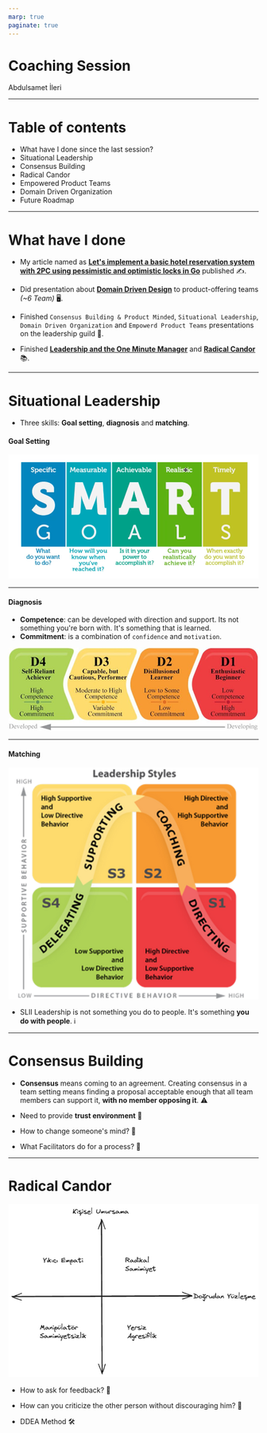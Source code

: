 ```yaml
---
marp: true
paginate: true
---
```


# Coaching Session

Abdulsamet İleri 

---

# Table of contents
- What have I done since the last session?
- Situational Leadership
- Consensus Building
- Radical Candor
- Empowered Product Teams
- Domain Driven Organization
- Future Roadmap

---

# What have I done

- My article named as **[Let's implement a basic hotel reservation system with 2PC using pessimistic and optimistic locks in Go](https://medium.com/stackademic/lets-implement-a-basic-hotel-reservation-system-with-2pc-using-pessimistic-and-optimistic-locks-in-581256d142e8)** published ✍️.

- Did presentation about **[Domain Driven Design](https://github.com/Abdulsametileri/slides/blob/main/domain-driven-design/domain-driven-design.md)** to product-offering teams *(~6 Team)* 🖥️.

- Finished `Consensus Building & Product Minded`, `Situational Leadership`, `Domain Driven Organization` and `Empowerd Product Teams` presentations on the leadership guild 🏫. 

- Finished **[Leadership and the One Minute Manager](https://www.amazon.com/Leadership-Minute-Manager-Updated-Effectiveness/dp/0062309447)** and **[Radical Candor](https://www.amazon.com/Radical-Candor-Kick-Ass-Without-Humanity/dp/1250103509)** 📚.

---

# Situational Leadership

<!--
Buradaki önemli faktör liderliği hedef bazlı gösteririz, kişi bazlı değil. 
-->

- Three skills: **Goal setting**, **diagnosis** and **matching**.
<!--Durumsal Lider olabilmek için 3 tane ögrenilmesi gereken yetenek vardır. -->

#### Goal Setting

![Smart](images/smart.png)

<!--
- Belirli bir hedef olmalı,
- Ölçülebilir bir hedef olmalı,
- Ulaşılabilir bir hedef olmalı
- Realistic veya relavant olmalı yani bu adamın işi ile alakalı olmalı gidipte developerdan 100metreyi 3sn de koşmasını beklemezsin onun görevi koşmak değil, kod yazmak aslında. Bu hedefe ulaşabilmek için relavant’a sahip misin.
- Bir zamanı olmalı.
-->

--- 

#### Diagnosis
<!--Her hedef’n bir development level’ı var. İkinci aşama da bunu belirlemek lazım.-->

- **Competence**: can be developed with direction and support. Its not something you're born with. It's something that is learned.
- **Commitment**: is a combination of `confidence` and `motivation`. 
<!--
Confidence: Herhangi bir direction olmadan, bir taskı iyi yapabilme becerisi
Motivation: Kişinin ilgisi, taskı yapma isteği
-->

![Development Levels](images/development-levels.png)

<!--
D1: yetkinliğin yok yeterli skill’in yok ama yapabileceğine inanıyorsun. Hevesli bir junior, işe yeni başlamış biri aslında.
D1 kesinlikle yeteneği potansiyeli yok demek değil. Bu kişinin potensiyeli var high-performer olacak fakat şu an için tecrübesi eksik


D2: Biraz yetkinliği var fakat biraz motivasyonu vs. düşük.  

D3: Self direction’u var siz yönlendirmesiniz bile. Motivasyonu çok değişken bügün iyi bügün kötü, Konudan konuya hâli değişiyor. Bazı zamanlar çekingen. Variable commitment bu yani.

D4: Oldum ben adamıdır. Yetkinliğim ve bağlılığım var. Benimle hiç uğraşmana gerek yok işi ver, git.

Rollere göre D1,D4 belirleyemeyiz. Senior D1, Junior D4.
-->

--- 

#### Matching

![Matching](images/matching.png)

<!-- 
Arttış ve azalış bakımından 2 dimension’da inceliyoruz. Directive Behavior ve Supportive Behaviour.

Directing: Sen bunu yap, bunu burdan al yani bu adamı mikromanage ediyo ve kararları çoğu liderin kendi alıyor direktif veriyor. Adam düşünmüyor, yapıyor. Mesela D1 Junior yapabiliriz. Yetkinliği kazandırmak demek neyi nasıl yapacağını göstererek yapabiliriz.

Coaching: Kişinin düşmüş motivasyonu tekrar ayağa kaldırılıyor, gazlanıyor. Kişiyi çözüm aşamasına dahil ediyoruz karar vermeye vs. Fakat final decision’u yine leader veriyor.

Supporting: Artık sadece motivasyonu yükseltiyoruz çünkü competence var. Neyi nasıl yapacağını biliyor. Motivasyon olarak desteklenmeye ihtiyacı var. Mesela problem esnasında open-minded sorular soruyoruz.

Delegating: İş ver yapıyor zaten. 

D1 e S1, D2 ye S3, D3 e S3, D4 e S4 uygulamak gerekir.

Gidip D4 adamı S1 uygularsan o adam kaldıramaz işten çıkar.

Bir kişinin development leveli değişken bir kere verdin hep öyle liderlik yapmayacaksın. Değiştikçe sen de lider olarak değişmelisin
 -->

 - SLII Leadership is not something you do to people. It's something **you do with people**. ℹ️

--- 

# Consensus Building

- **Consensus** means coming to an agreement. Creating consensus in a team setting means finding a proposal acceptable enough that all team members can support it, **with no member opposing it**. ⚠️
<!--
Consensus oy çokluğu demek değildir, oy birliği demektir.

Consensus building’in en önemli faydalarından biri: kararda kişinin de görüşü alındığında ve kararda onun da katkısı olduğunda o kişinin commitment’i daha da artıyor.
-->

- Need to provide **trust environment** 🤝
<!--Son madde kritik ortada bir güven ortamı fikir beyan etmede çekingenlik olmaması gerekiyor. Mesela insanlar yeterli güveni hissetmediği zaman sessiz kalmayı tercih edebilir. -->

- How to change someone's mind? 🤔
<!-- 
Başkalarının fikrini siz değiştiremezsiniz, insanlar kendi fikirlerini ancak kendileri değiştirebilirler.

Alternatifleri konuşurken daima Pros dan başlayalım, cons’dan başlamayalım sebebi ise insan psikolojisi.
-->

- What Facilitators do for a process? 🤔

<!--
Varsayma!
Özel konuşulan şeyleri toplum içinde paylaşmayın.

Dikte etmeyin, bırakın ekip karar alsın.

Kimsenin psikologu değilsiniz. Adam karısıyla kavga edip vs. gelmiştir o anda yapabileceğiniz bir şey yok.

Tutamayacağınız sözler vermeyin.

Agreement’e zorlamayın.!!
-->

---

# Radical Candor

<!-- 
İnsanlar size güvendiklerinde ve onları gerçekten umursadığınızı bildiklerinde 
- takdir ve eleştirilerinize daha fazla değer verirler,
- size yaptıklarınızın sonuçları hakkında daha samimi geri bildirimde bulunurlar,
- birbirleriyle daha uyumlu hareket etme eğilimi gösterirler,
- ekip içindeki rollerine dört elle sarılırlar,
- sonuçlara odaklanırlar.
-->

![h:400 w:600 Radical Candor](images/radical-candor.png)

<!-- 
Yıkıcı Empati: Ne zaman yalnızca nazik olmak ve karşınızdakini incitmemek içinbirisine geri bildirim vermekten kaçındınız?

Manipülatör Samimiyetsizlik: Nihayet ve belki de en zoru, ne zaman birine bir sorunu doğrudan söylemeyip bunun yerine başkaları ile konuştunuz?
-->

- How to ask for feedback? 🤔
<!--
Have a go-to question (önemli bir soru sorun)
evet hayır harici bir soru.

Embrace the discomfort (rahatsızlığı kuçaklayın)

Listen with the intent to understand, not to respond (tepki vermek niyetiyle değil, anlamak için dinleyin)

Reward criticism to get more of it (samimiyeti ödüllendirin)
 -->


- How can you criticize the other person without discouraging him? 🤔

<!-- 
Karşınızdakinin cesaretini kırmadan onu nasıl eleştirebilirsiniz?
- Eleştiriye açık olmak.
- Övgünün eleştireye kıyasla öncelikli olması.
- Alçak gönüllü olup, yardımcı olmaya çalışmak.
- Kişisel olarak yardım ve rehberlik teklif etmekten kaçınmaMAk.
- Övgüyü topluluk içinde, yergiyi bire bir yapmak.

En önemlisi kişileştirmeMEk. Problemin kaynağının, çözülmesi mümkün olmayan bir karakter eksikliğinden kaynaklanmadığını mutlaka ifade edin.
-->

- DDEA Method 🛠️

<!--
Durum: Spesifik konuyu söyleyin.
Davranış: Ne söylendiğini veya yapıldığını açıklayın.
Etki: Davranışın etkilerini açıklayın
Aksiyon: Davranışı değiştirmesi konusunda net aksiyonlar önerin.
 -->

<!-- Sen hatalısın yerine -> bu iş hatalı demek.-->
